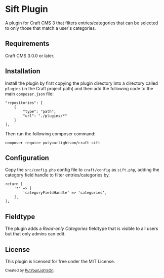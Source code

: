 # Sift Plugin

A plugin for Craft CMS 3 that filters entries/categories that can be selected to only those that match a user's categories.

## Requirements

Craft CMS 3.0.0 or later.

## Installation

Install the plugin by first copying the plugin directory into a directory called `plugins` (in the Craft project path) and then add the following code to the main `composer.json` file:

    "repositories": [
        {
            "type": "path",
            "url": "./plugins/*"
        }
    ],

Then run the following composer command:

    composer require putyourlightson/craft-sift

## Configuration

Copy the `src/config.php` config file to `craft/config` as `sift.php`, adding the category field handle to filter entries/categories by.

    return [
        '*' => [
            'categoryFieldHandle' => 'categories',
        ],
    ];

## Fieldtype

The plugin adds a _Read-only Categories_ fieldtype that is visible to all users but that only admins can edit.

## License

This plugin is licensed for free under the MIT License.

<small>Created by [PutYourLightsOn](https://putyourlightson.com/).</small>
